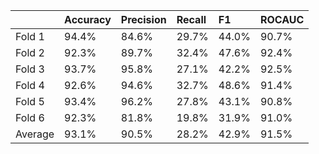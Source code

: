 |         | Accuracy   | Precision   | Recall   | F1    | ROCAUC   |
|:--------|:-----------|:------------|:---------|:------|:---------|
| Fold 1  | 94.4%      | 84.6%       | 29.7%    | 44.0% | 90.7%    |
| Fold 2  | 92.3%      | 89.7%       | 32.4%    | 47.6% | 92.4%    |
| Fold 3  | 93.7%      | 95.8%       | 27.1%    | 42.2% | 92.5%    |
| Fold 4  | 92.6%      | 94.6%       | 32.7%    | 48.6% | 91.4%    |
| Fold 5  | 93.4%      | 96.2%       | 27.8%    | 43.1% | 90.8%    |
| Fold 6  | 92.3%      | 81.8%       | 19.8%    | 31.9% | 91.0%    |
| Average | 93.1%      | 90.5%       | 28.2%    | 42.9% | 91.5%    |